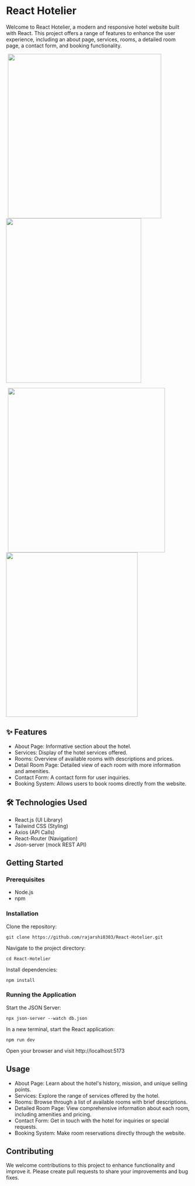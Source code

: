 # React Hotelier

Welcome to React Hotelier, a modern and responsive hotel website built with React. This project offers a range of features to enhance the user experience, including an about page, services, rooms, a detailed room page, a contact form, and booking functionality.

<p float="left">
<img src="https://github.com/rajarshi0303/React-Hotelier/assets/128988468/2f953516-3349-432d-9f0a-efe179fa4af3" width="420" height="450" hspace="5" />
<img src="https://github.com/rajarshi0303/React-Hotelier/assets/128988468/48783a96-0c98-4b1f-bc76-d00185083e2a" width="370" height="450" />
<p>
<img src="https://github.com/rajarshi0303/React-Hotelier/assets/128988468/3336969a-a3ab-4a6d-80b9-3e46528d382c" width="430" height="450" hspace="5" />
<img src="https://github.com/rajarshi0303/React-Hotelier/assets/128988468/95ebf3fe-9434-4ba5-875f-3e4d610c9e60" width="360" height="450"  />
</p>

## ✨ Features
* About Page: Informative section about the hotel.
* Services: Display of the hotel services offered.
* Rooms: Overview of available rooms with descriptions and prices.
* Detail Room Page: Detailed view of each room with more information and amenities.
* Contact Form: A contact form for user inquiries.
* Booking System: Allows users to book rooms directly from the website.

## 🛠️ Technologies Used
* React.js (UI Library) 
* Tailwind CSS (Styling)
* Axios (API Calls)
* React-Router (Navigation)
* Json-server (mock REST API)

## Getting Started

### Prerequisites
* Node.js
* npm

### Installation
Clone the repository:
```shell
git clone https://github.com/rajarshi0303/React-Hotelier.git
```
Navigate to the project directory:
```shell
cd React-Hotelier
```
Install dependencies:
```shell
npm install
```

### Running the Application
Start the JSON Server:
```shell
npx json-server --watch db.json
```
In a new terminal, start the React application:
```shell
npm run dev
```
Open your browser and visit http://localhost:5173

## Usage
* About Page: Learn about the hotel's history, mission, and unique selling points.
* Services: Explore the range of services offered by the hotel.
* Rooms: Browse through a list of available rooms with brief descriptions.
* Detailed Room Page: View comprehensive information about each room, including amenities and pricing.
* Contact Form: Get in touch with the hotel for inquiries or special requests.
* Booking System: Make room reservations directly through the website.

## Contributing
We welcome contributions to this project to enhance functionality and improve it. Please create pull requests to share your improvements and bug fixes.
